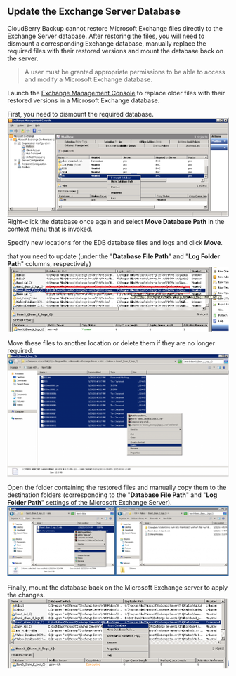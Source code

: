 ## Update the Exchange Server Database

CloudBerry Backup cannot restore Microsoft Exchange files directly to the Exchange Server database. After restoring the files, you will need to dismount a corresponding Exchange database, manually replace the required files with their restored versions and mount the database back on the server.

> A user must be granted appropriate permissions to be able to access and modify a Microsoft Exchange database.

Launch the [Exchange Management Console](https://msdn.microsoft.com/en-us/library/cc505909.aspx) to replace older files with their restored versions in a Microsoft Exchange database.

First, you need to dismount the required database.![](/assets/restore-exchange-dismount.png)Right-click the database once again and select **Move Database Path** in the context menu that is invoked.

Specify new locations for the EDB database files and logs and click **Move**.

that you need to update \(under the "**Database File Path**" and "**Log Folder Path**" columns, respectively\)![](/assets/restore-exchange-console-locate-logs.png)

Move these files to another location or delete them if they are no longer required.![](/assets/restore-exchange-console-move-logs.png)

Open the folder containing the restored files and manually copy them to the destination folders \(corresponding to the "**Database File Path**" and "**Log Folder Path**" settings of the Microsoft Exchange Server\).![](/assets/restore-exchange-open-folder.png)

Finally, mount the database back on the Microsoft Exchange server to apply the changes.![](/assets/restore-exchange-mount.png)

